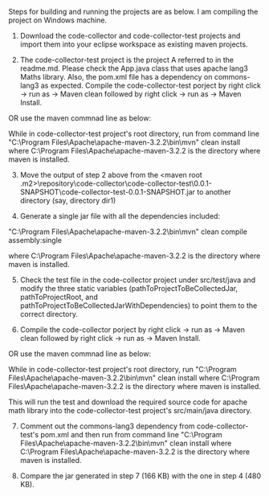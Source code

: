 Steps for building and running the projects are as below. I am compiling the project on Windows machine. 


1. Download the code-collector and code-collector-test projects and import them into your eclipse workspace as existing maven projects.

2. The code-collector-test project is the project A referred to in the readme.md. Please check the App.java class that uses apache lang3 Maths library. Also, the pom.xml file has a dependency on commons-lang3 as expected. Compile the code-collector-test porject by right click -> run as -> Maven clean followed by right click -> run as -> Maven Install. 

OR use the maven commnad line as below: 

While in code-collector-test project's root directory, run from command line
"C:\Program Files\Apache\apache-maven-3.2.2\bin\mvn" clean install
where C:\Program Files\Apache\apache-maven-3.2.2 is the directory where maven is installed.

3. Move the output of step 2 above from the <maven root .m2>\repository\code-collector\code-collector-test\0.0.1-SNAPSHOT\code-collector-test-0.0.1-SNAPSHOT.jar to another directory (say, directory dir1)

4.  Generate a single jar file with all the dependencies included:

"C:\Program Files\Apache\apache-maven-3.2.2\bin\mvn" clean compile assembly:single

where C:\Program Files\Apache\apache-maven-3.2.2 is the directory where maven is installed.

5. Check the test file in the code-collector project under src/test/java and modify the three static variables (pathToProjectToBeCollectedJar, pathToProjectRoot, and pathToProjectToBeCollectedJarWithDependencies) to point them to the correct directory.

6. Compile the code-collector porject by right click -> run as -> Maven clean followed by right click -> run as -> Maven Install. 

OR use the maven commnad line as below: 

While in code-collector-test project's root directory, run
"C:\Program Files\Apache\apache-maven-3.2.2\bin\mvn" clean install
where C:\Program Files\Apache\apache-maven-3.2.2 is the directory where maven is installed.

This will run the test and download the required source code for apache math library into the code-collector-test project's src/main/java directory.

7. Comment out the commons-lang3 dependency from code-collector-test's pom.xml and then run from command line
"C:\Program Files\Apache\apache-maven-3.2.2\bin\mvn" clean install
where C:\Program Files\Apache\apache-maven-3.2.2 is the directory where maven is installed.

8. Compare the jar generated in step 7 (166 KB) with the one in step 4 (480 KB).


